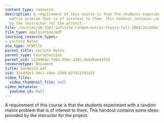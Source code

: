 ```yaml
---
content_type: resource
description: A requirement of this course is that the students experiment with a random
  matrix problem that is of interest to them. This handout contains some ideas provided
  by the instructor for the project.
file: /courses/18-338j-infinite-random-matrix-theory-fall-2004/32cdd9e33dc1e9ee33b9d27421f03a15_handout8.pdf
file_type: application/pdf
learning_resource_types:
- Lecture Notes
ocw_type: OCWFile
parent_title: Lecture Notes
parent_type: CourseSection
parent_uid: c32406dc-7a0a-88bc-244c-de436ae34539
resourcetype: Document
title: handout8.pdf
uid: 32cdd9e3-3dc1-e9ee-33b9-d27421f03a15
video_files:
  video_thumbnail_file: null
video_metadata:
  youtube_id: null
---
```

A requirement of this course is that the students experiment with a random matrix problem that is of interest to them. This handout contains some ideas provided by the instructor for the project.

